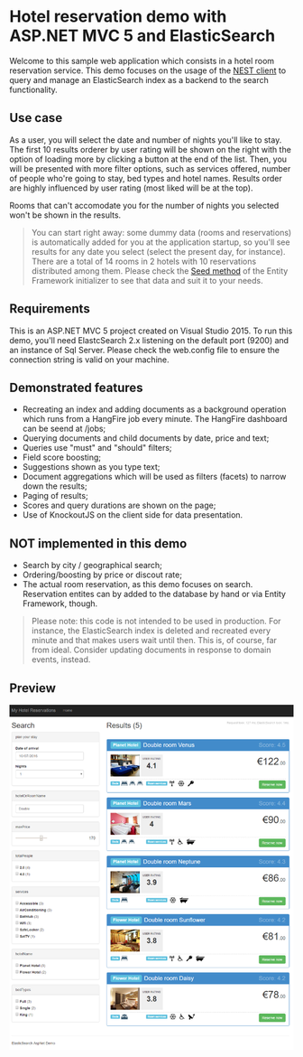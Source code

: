 Hotel reservation demo with ASP.NET MVC 5 and ElasticSearch 
===========================================================

Welcome to this sample web application which consists in a hotel room reservation service.
This demo focuses on the usage of the [NEST client](https://www.elastic.co/guide/en/elasticsearch/client/net-api/2.x/nest.html) to query and manage an ElasticSearch index as a backend to the search functionality.

Use case
--------
As a user, you will select the date and number of nights you'll like to stay. The first 10 results orderer by user rating will be shown on the right with the option of loading more by clicking a button at the end of the list.
Then, you will be presented with more filter options, such as services offered, number of people who're going to stay, bed types and hotel names. Results order are highly influenced by user rating (most liked will be at the top).

Rooms that can't accomodate you for the number of nights you selected won't be shown in the results.

> You can start right away: some dummy data (rooms and reservations) is automatically added for you at the application startup, so you'll see results for any date you select (select the present day, for instance). There are a total of 14 rooms in 2 hotels with 10 reservations distributed among them. Please check the [Seed method](https://github.com/BrightSoul/ElasticSearchAspNetHotelReservations/blob/master/AspNetElasticSearchDemo/Services/HotelReservationInitializer.cs#L14) of the Entity Framework initializer to see that data and suit it to your needs.

Requirements
------------
This is an ASP.NET MVC 5 project created on Visual Studio 2015. To run this demo, you'll need ElastcSearch 2.x listening on the default port (9200) and an instance of Sql Server.
Please check the web.config file to ensure the connection string is valid on your machine.

Demonstrated features
---------------------
* Recreating an index and adding documents as a background operation which runs from a HangFire job every minute. The HangFire dashboard can be seend at /jobs;
* Querying documents and child documents by date, price and text;
* Queries use "must" and "should" filters;
* Field score boosting;
* Suggestions shown as you type text;
* Document aggregations which will be used as filters (facets) to narrow down the results; 
* Paging of results;
* Scores and query durations are shown on the page;
* Use of KnockoutJS on the client side for data presentation.

NOT implemented in this demo
--------------------------------------
* Search by city / geographical search;
* Ordering/boosting by price or discout rate;
* The actual room reservation, as this demo focuses on search. Reservation entites can by added to the database by hand or via Entity Framework, though.

> Please note: this code is not intended to be used in production. For instance, the ElasticSearch index is deleted and recreated every minute and that makes users wait until then. This is, of course, far from ideal. Consider updating documents in response to domain events, instead.

Preview
-------
![Preview image](./hotel-reservations-elastic-search.png)